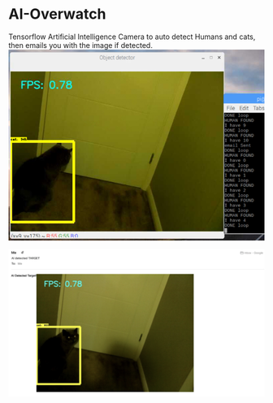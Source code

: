 # AI-Overwatch
Tensorflow Artificial Intelligence Camera to auto detect Humans and cats, then emails you with the image if detected.
![alt text](https://github.com/Pytrader1x/AI-Overwatch/blob/master/cat_AI.PNG?raw=true "Logo Title Text 1")


![alt text](https://github.com/Pytrader1x/AI-Overwatch/blob/master/AI_CAT_ALERT_MAIL.PNG?raw=true "Logo Title Text 1")
